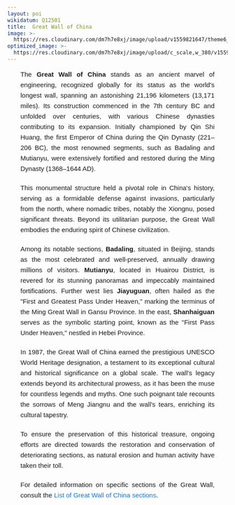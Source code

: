 ```yaml
---
layout: poi
wikidatum: Q12501
title:  Great Wall of China
image: >-
  https://res.cloudinary.com/dm7h7e8xj/image/upload/v1559821647/theme6_qeeojf.jpg
optimized_image: >-
  https://res.cloudinary.com/dm7h7e8xj/image/upload/c_scale,w_380/v1559821647/theme6_qeeojf.jpg
---
```


<html lang="en">
    <style><
        h1 {
            text-align: center;
        }
        p { font-family: Arial, sans-serif;
            line-height: 1.6;
            text-align: justify;
            margin-bottom: 20px;
            font-size: 15px;
            padding-left: 30px;
            padding-right: 30px;
        }
        a {
            color: #007BFF;
            text-decoration: none;
        }
    </style>
<p>    The <strong>Great Wall of China</strong> stands as an ancient marvel of engineering, recognized globally for its status as the world's longest wall, spanning an astonishing 21,196 kilometers (13,171 miles). Its construction commenced in the 7th century BC and unfolded over centuries, with various Chinese dynasties contributing to its expansion. Initially championed by Qin Shi Huang, the first Emperor of China during the Qin Dynasty (221–206 BC), the most renowned segments, such as Badaling and Mutianyu, were extensively fortified and restored during the Ming Dynasty (1368–1644 AD).</p>

<p>    This monumental structure held a pivotal role in China's history, serving as a formidable defense against invasions, particularly from the north, where nomadic tribes, notably the Xiongnu, posed significant threats. Beyond its utilitarian purpose, the Great Wall embodies the enduring spirit of Chinese civilization.</p>

<p>    Among its notable sections, <strong>Badaling</strong>, situated in Beijing, stands as the most celebrated and well-preserved, annually drawing millions of visitors. <strong>Mutianyu</strong>, located in Huairou District, is revered for its stunning panoramas and impeccably maintained fortifications. Further west lies <strong>Jiayuguan</strong>, often hailed as the "First and Greatest Pass Under Heaven," marking the terminus of the Ming Great Wall in Gansu Province. In the east, <strong>Shanhaiguan</strong> serves as the symbolic starting point, known as the "First Pass Under Heaven," nestled in Hebei Province.</p>

<p>    In 1987, the Great Wall of China earned the prestigious UNESCO World Heritage designation, a testament to its exceptional cultural and historical significance on a global scale. The wall's legacy extends beyond its architectural prowess, as it has been the muse for countless legends and myths. One such poignant tale recounts the sorrows of Meng Jiangnu and the wall's tears, enriching its cultural tapestry.</p>

<p>    To ensure the preservation of this historical treasure, ongoing efforts are directed towards the restoration and conservation of deteriorating sections, as natural erosion and human activity have taken their toll.</p>

<p>    For detailed information on specific sections of the Great Wall, consult the <a href="https://en.wikipedia.org/wiki/List_of_Great_Wall_of_China_sections">List of Great Wall of China sections</a>.</p>
</html>
